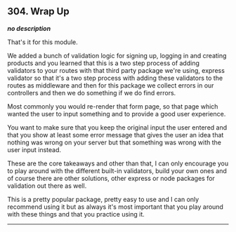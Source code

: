 ## 304. Wrap Up

<strong><em>no description</em></strong>

That's it for this module. 

We added a bunch of validation logic for signing up, logging in and creating
products and you learned that this is a two step process of adding validators to
your routes with that third party package we're using, express validator so that
it's a two step process with adding these validators to the routes as middleware
and then for this package we collect errors in our controllers and then we do
something if we do find errors. 

Most commonly you would re-render that form page, so that page which wanted the
user to input something and to provide a good user experience. 

You want to make sure that you keep the original input the user entered and that
you show at least some error message that gives the user an idea that nothing
was wrong on your server but that something was wrong with the user input
instead. 

These are the core takeaways and other than that, I can only encourage you to
play around with the different built-in validators, build your own ones and of
course there are other solutions, other express or node packages for validation
out there as well. 

This is a pretty popular package, pretty easy to use and I can only recommend
using it but as always it's most important that you play around with these
things and that you practice using it. 

---